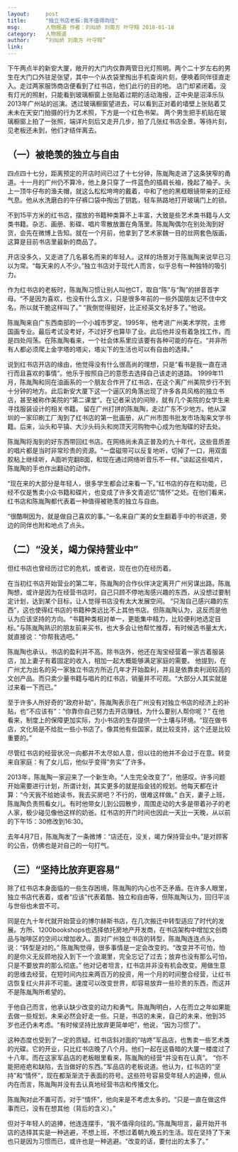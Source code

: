 ```yaml
---
layout:     post
title:      "独立书店老板:我不值得向往"
msg:		人物报道 作者：刘灿娇 刘南方 叶守翔 2018-01-18
category:	人物报道
author:     “刘灿娇 刘南方 叶守翔”
link:
---	
```



下午两点半的新安大厦，敞开的大门内仅靠两管日光灯照明。两个二十岁左右的男生在大门口外驻足张望，其中一个从衣袋里掏出手机查询片刻，便唤着同伴径直走入。走过两家服饰商店便看到了红书店，他们此行的目的地。
店门却紧闭着。没有灯光的照射，只能看到玻璃橱窗上张贴着过期的活动海报，正中央是沼泽乐队2013年广州站的巡演。透过玻璃橱窗望进去，可以看到正对着的墙壁上张贴着艾未未在天安门拍摄的行为艺术照，下方是一个红色书架。
两个男生把手机贴在玻璃橱窗上拍了一张照，端详片刻后又走开几步，拍了几张红书店全景。等待片刻，见老板还未到，他们才结伴离去。

## （一）被艳羡的独立与自由
四点四十七分，距离预定的开店时间已过了十七分钟，陈胤陶走进了这条狭窄的甬道。十一月的广州仍不算冷，他上身只穿了一件蓝色的插肩长袖，挽起了袖子。头上一顶牛仔布的渔夫帽，就这么松松垮垮的戴着，中和了他的黑框眼镜带来的正经气息。他从水洗磨白的牛仔裤口袋中掏出了钥匙，轻车熟路地打开玻璃门上的锁。

不到15平方米的红书店，摆放的书籍种类算不上丰富，大致是些艺术类书籍与人文类书籍。杂志、画册、影碟、唱片零散放置在角落里。陈胤陶偶尔在别处淘到好货，会先在微博上告知。就在一个月前，他拿到了艺术家魏一目的丝网套色版画，这算是目前书店里最新的商品了。

开店没多久，又走进了几名慕名而来的年轻人。这样的场景对于陈胤陶来说早已习以为常。“每天来的人不少。”独立书店对于现代人而言，似乎总有一种独特的吸引力。


作为红书店的老板时，陈胤陶习惯让别人叫他CT，取自“陈”与“陶”的拼音首字母。“不是因为喜欢，也没有什么含义，只是很多年前的一些外国朋友记不住中文名，所以就干脆这样叫了。”
“我倒觉得挺好，比正经英文名好多了。”他说。

陈胤陶来自广东西南部的一个小城市罗定。1995年，他考进广州美术学院，主修国画专业。最后考试没考好，不过好歹也算毕了业。此后他并没有着急找工作，而是四处闯荡。在陈胤陶看来，一个社会体系里应该要有各种可能的存在。“并非所有人都必须爬上金字塔的塔尖，塔尖下的生活也可以有自由的选择。”

说到红书店开店的缘由，他觉得没有什么很高尚的理想，只是“看书是我一直在进行而且喜欢的事情”。他乐于按照自己的意愿去选择自己该走的道路。
1999年11月，陈胤陶和同在油画系的一个朋友合作开了红书店，在这个离广州美院步行不到十分钟的地方。此后新安大厦下这一个逼仄的角落出现了许多各具风格的独立书店，甚至被称作美院的“第二课堂”。在记者采访的间隙，就有几个美院的女学生来寻找服装设计的相关书籍。
留在广州打拼的陈胤陶，走过广东不少地方。他从深圳的一家印刷工厂淘到了红书店的第一批画册，从广州市图书批发市场淘来文学书籍。后来，汕头和平镇、大沙头码头和岗顶天河购物中心成为他淘碟的好去处。

陈胤陶将淘到的好东西带回红书店。在网络尚未真正普及的九十年代，这些音质差的唱片都是当时非常珍贵的资源。“一盘磁带可以反复地听，切掉了一口，用双面胶粘上继续听，A面听完翻B面，和现在通过网络听音乐不一样。”谈起这些唱片，陈胤陶的手也作出翻动的动作。

“现在来的大部分是年轻人，很多学生都会过来看一下。”红书店的存在和功能，已经不仅是售卖小众书籍和碟片，也变成了许多文青追忆“情怀”之处。在他们看来，红书店和陈胤陶都代表着一种值得被艳羡的独立与自由。

“很酷啊因为，就是做自己喜欢的事。”一名来自广美的女生翻着手中的书说道，旁边的同伴也附和地点了点头。

## （二）“没关，竭力保持营业中”
但红书店也曾经历过它的危机，或者说，现在也仍在经历着。

在当初红书店开始营业的第二年，陈胤陶的合作伙伴决定离开广州另谋出路。陈胤陶想，或许是因为在经营书店时，自己只顾不停地淘感兴趣的东西，从没想过要制定计划，达到某个目标，让人觉得书店没有太大发展空间。
“只淘自己感兴趣的东西”，这也使得红书店的书籍种类远比不上其他书店。但陈胤陶认为，这反而是他认为应该坚持的方向。“书籍种类相对单一，更能集中精力，比较便利地选定目标。”与陈胤陶熟识的朋友前来买书，也大多会让他帮忙推荐，有时候选书量太大，就直接说：“你帮我选吧。”

陈胤陶也承认，书店的盈利并不高。除书店外，他还在淘宝经营着一家古着服装店，加上妻子有着固定的收入，相加一起大概能够满足家庭的需要。
他提到，在广州尤为出名的另一家独立书店方所近几年才开始盈利，并且是依靠卖利润较高的文创产品。而只卖少量书籍与唱片的红书店，销量并不可观。“大部分人其实就是过来看一下而已。”

至于许多人所好奇的“政府补助”，陈胤陶表示在广州没有对独立书店的经济上的补贴，也“不应该有”：“你靠你自己努力去开店赚钱，为什么要别人帮你呢？”
在他看来，制度上的保障更加实际，为小书店的生存提供一个土壤与环境。“现在做书店，文化局是不给批一些小书店了。像其他有些国家，就比较支持，这个还是比较重要的。”

尽管红书店的经营状况一向都并不太尽如人意，但以往的他并不会过于在意。转变来自家庭：有了女儿后，他似乎变得“务实”了许多。

2013年，陈胤陶一家迎来了一个新生命。“人生完全改变了”，他感叹。许多问题开始需要进行计划，所谓计划，其实更多的就是指金钱的规划。他每天都在计算：“今天我不给她读书，我去买房吧？不行的，很难这样做。”
白天，妻子上班，陈胤陶负责照看女儿。有时他带女儿到公园散步，周围走动的大多是带着孙子的老人家，极少碰见像他这样的奶爸。红书店的开门时间也因此一天比一天晚，从以前的下午15：30修改到16:30。

去年4月7日，陈胤陶发了一条微博：“店还在，没关，竭力保持营业中。”是对顾客的公告，仿佛也是对自己的一句打气。

## （三）“坚持比放弃更容易”
除了红书店本身面临的一些生存困境，陈胤陶的内心也不乏矛盾。在许多人眼里，独立书店代表着，或者“应该”代表着酷、独立和自由等，但陈胤陶认为，回归平淡与世俗也未尝不可。

同是在九十年代就开始营业的博尔赫斯书店，在几次搬迁中转型适应了时代的发展。方所、1200bookshops也选择依托房地产开发商，在书店架构中增加文创商品与咖啡区的空间以增加收入。面对广州独立书店的转型，陈胤陶连连点头，说：“转型是对的。”
陈胤陶觉得，很多事情是一定会改变的。“改变并不可怕，怕的是你义无反顾地投入到下一个浪潮里，完全忘记了过去；放弃也没有那么可怕，只是不要放弃的那么彻底。”
他对记者坦言，红书店并非没有机会改变。用做生意的思维去经营，在短时间内拉来两百万的投资，用一个月的时间整合经营，让红书店恢复红火并非不可能。速度可以改变世界，却容易放弃一些珍贵的东西，而这并不是陈胤陶所希望的。

于他自己而言，他承认缺少改变的动力和勇气。陈胤陶明白，人在而立之年如果能去做一些规划，未来必然会好走一些。只是，书店的未来，自己的未来，他到35岁也还仍未考虑。“有时候坚持比放弃更简单吧”，他说，“因为习惯了”。

这种态度也受到了一定的质疑。红书店斜对面的“咕咚”军品店，也售卖一些艺术类的光碟。它的开业，只比红书店晚了八个月。他们一起在这昏暗的大厦一楼度过了十八年。而在这家军品店的老板眼里看来，陈胤陶的经营“并没有在认真”。
“你不能把疮疤和缺陷，去当做好的东西。”军品店的老板说道。他认为，红书店的“坚持”和“情怀”，现在都渐渐流于表面的符号。这些符号容易受年轻人的追捧，但从内在而言，陈胤陶并没有去认真地经营书店和传播文化。

陈胤陶对此不置可否。对于“情怀”，他向来是不考虑太多的。“只是一直在做这件事而已，没有在想其他（背后的含义）。”

但对于年轻人的追捧，他连连摆手，“我不值得向往的。”陈胤陶坦言，最开始开书店的选择其实是一种逃避，不想上班，不想过着朝九晚五的生活。现在坚持了下来也只是因为习惯而已，或许也是一种逃避。“改变的话，要付出的太多了。”